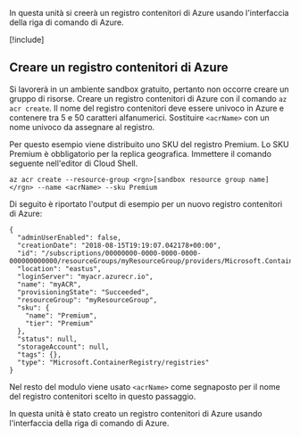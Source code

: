 In questa unità si creerà un registro contenitori di Azure usando l'interfaccia della riga di comando di Azure.

<!-- Activate the sandbox -->
[!include[](../../../includes/azure-sandbox-activate.md)]
 
## <a name="create-an-azure-container-registry"></a>Creare un registro contenitori di Azure

Si lavorerà in un ambiente sandbox gratuito, pertanto non occorre creare un gruppo di risorse. Creare un registro contenitori di Azure con il comando `az acr create`. Il nome del registro contenitori deve essere univoco in Azure e contenere tra 5 e 50 caratteri alfanumerici. Sostituire `<acrName>` con un nome univoco da assegnare al registro.

Per questo esempio viene distribuito uno SKU del registro Premium. Lo SKU Premium è obbligatorio per la replica geografica. Immettere il comando seguente nell'editor di Cloud Shell.

```azurecli
az acr create --resource-group <rgn>[sandbox resource group name]</rgn> --name <acrName> --sku Premium
```

Di seguito è riportato l'output di esempio per un nuovo registro contenitori di Azure:

```output
{
  "adminUserEnabled": false,
  "creationDate": "2018-08-15T19:19:07.042178+00:00",
  "id": "/subscriptions/00000000-0000-0000-0000-000000000000/resourceGroups/myResourceGroup/providers/Microsoft.ContainerRegistry/registries/myACR0007",
  "location": "eastus",
  "loginServer": "myacr.azurecr.io",
  "name": "myACR",
  "provisioningState": "Succeeded",
  "resourceGroup": "myResourceGroup",
  "sku": {
    "name": "Premium",
    "tier": "Premium"
  },
  "status": null,
  "storageAccount": null,
  "tags": {},
  "type": "Microsoft.ContainerRegistry/registries"
}
```

Nel resto del modulo viene usato `<acrName>` come segnaposto per il nome del registro contenitori scelto in questo passaggio.

In questa unità è stato creato un registro contenitori di Azure usando l'interfaccia della riga di comando di Azure.